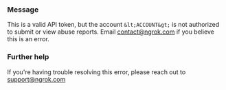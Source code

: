 
### Message
This is a valid API token, but the account `&lt;ACCOUNT&gt;` is not authorized to submit or view abuse reports. Email contact@ngrok.com if you believe this is an error.

### Further help
If you're having trouble resolving this error, please reach out to [support@ngrok.com](mailto:support@ngrok.com?subject=Help%20with%20ERR_NGROK_221)

